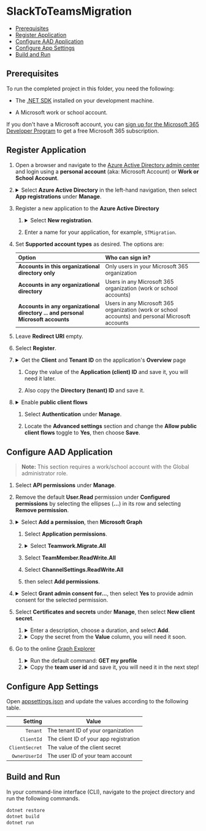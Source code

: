 # SlackToTeamsMigration <!-- omit from toc -->

- [Prerequisites](#prerequisites)
- [Register Application](#register-application)
- [Configure AAD Application](#configure-aad-application)
- [Configure App Settings](#configure-app-settings)
- [Build and Run](#build-and-run)

## Prerequisites

To run the completed project in this folder, you need the following:

- The [.NET SDK](https://dotnet.microsoft.com/download) installed on your development machine.

- A Microsoft work or school account.

If you don't have a Microsoft account, you can [sign up for the Microsoft 365 Developer Program](https://developer.microsoft.com/microsoft-365/dev-program) to get a free Microsoft 365 subscription.

## Register Application

1. Open a browser and navigate to the [Azure Active Directory admin center](https://aad.portal.azure.com) and login using a **personal account** (aka: Microsoft Account) or **Work or School Account**.

1. <details>
    <summary>Select <strong>Azure Active Directory</strong> in the left-hand navigation, then select <strong>App registrations</strong> under <strong>Manage</strong>.</summary>
    <img src="./imgs/01-AzureActiveDirectory.png" />
    </details>


1. Register a new application to the **Azure Active Directory**

    1. <details>
        <summary>Select <strong>New registration</strong>.</summary>
        <img src="./imgs/02-NewAppRegistration.png" />
        </details>
    
    1. Enter a name for your application, for example, `STMigration`.

1. Set **Supported account types** as desired. The options are:

    | Option                                                                           | Who can sign in?                                                                                  |
    | -------------------------------------------------------------------------------- | ------------------------------------------------------------------------------------------------- |
    | **Accounts in this organizational directory only**                               | Only users in your Microsoft 365 organization                                                     |
    | **Accounts in any organizational directory**                                     | Users in any Microsoft 365 organization (work or school accounts)                                 |
    | **Accounts in any organizational directory ... and personal Microsoft accounts** | Users in any Microsoft 365 organization (work or school accounts) and personal Microsoft accounts |

1. Leave **Redirect URI** empty.

1. Select **Register**.

1. <details>
    <summary>Get the <strong>Client</strong> and <strong>Tenant ID</strong> on the application's <strong>Overview</strong> page</summary>
    <img src="./imgs/03-NewAppIDs.png" />
    </details>

    1. Copy the value of the **Application (client) ID** and save it, you will need it later.
    
    1. Also copy the **Directory (tenant) ID** and save it.

1. <details>
    <summary>Enable <strong>public client flows</strong></summary>
    <img src="./imgs/06-AllowPublicClientFlows.png" />
    </details>

    1. Select **Authentication** under **Manage**.
    
    1. Locate the **Advanced settings** section and change the **Allow public client flows** toggle to **Yes**, then choose **Save**.

## Configure AAD Application

> **Note:** This section requires a work/school account with the Global administrator role.

1. Select **API permissions** under **Manage**.

1. Remove the default **User.Read** permission under **Configured permissions** by selecting the ellipses (**...**) in its row and selecting **Remove permission**.

1. <details>
    <summary>Select <strong>Add a permission</strong>, then <strong>Microsoft Graph</strong></summary>
    <img src="./imgs/07-AddPermissionSelectAPI.png" />
    </details>

    1. Select **Application permissions**.

    1. <details>
        <summary>Select <strong>Teamwork.Migrate.All</strong></summary>
        <img src="./imgs/08-AddRequiredPermissions.png" />
        </details>

    1. Select **TeamMember.ReadWrite.All**

    1. Select **ChannelSettings.ReadWrite.All**
    
    1. then select **Add permissions**.

1. <details>
    <summary>Select <strong>Grant admin consent for...</strong>, then select <strong>Yes</strong> to provide admin consent for the selected permission.</summary>
    <img src="./imgs/09-GrantAdminConsent.png" />
    </details>

1. Select **Certificates and secrets** under **Manage**, then select **New client secret**.

    1. <details>
        <summary>Enter a description, choose a duration, and select <strong>Add</strong>.</summary>
        <img src="./imgs/04-NewClientSecret.png" />
        </details>

    1. <details>
        <summary>Copy the secret from the <strong>Value</strong> column, you will need it soon.</summary>
        <img src="./imgs/05-CopyClientSecret.png" />
        </details>

1. Go to the online [Graph Explorer](https://developer.microsoft.com/en-us/graph/graph-explorer)

    1. <details>
        <summary>Run the default command: <strong>GET my profile</strong></summary>
        <pre><code>https://graph.microsoft.com/v1.0/me</code></pre>
        </details>

    2. <details>
        <summary>Copy the <strong>team user id</strong> and save it, you will need it in the next step!</summary>
        <img src="./imgs/10-GetTeamUserID.png" />
        </details>
    

## Configure App Settings

Open [appsettings.json](./STMigration/Data/appsettings.json) and update the values according to the following table.

|        Setting | Value                                  |
| -------------: | -------------------------------------- |
|       `Tenant` | The tenant ID of your organization     |
|     `ClientId` | The client ID of your app registration |
| `ClientSecret` | The value of the client secret         |
|  `OwnerUserId` | The user ID of your team account       |

## Build and Run

In your command-line interface (CLI), navigate to the project directory and run the following commands.

```Shell
dotnet restore
dotnet build
dotnet run
```

